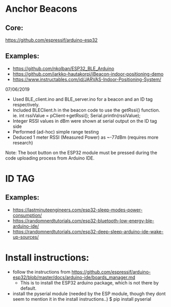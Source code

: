 # Anchor Beacons

## Core:
https://github.com/espressif/arduino-esp32

## Examples:
- https://github.com/nkolban/ESP32_BLE_Arduino
- https://github.com/jarkko-hautakorpi/iBeacon-indoor-positioning-demo
- https://www.instructables.com/id/JARVAS-Indoor-Positioning-System/

07/06/2019

- Used BLE_client.ino and BLE_server.ino for a beacon and an ID tag respectively.
- Included BLEClient.h in the beacon code to use the getRssi() function. ie. int rssiValue = pClient->getRssi(); Serial.println(rssiValue);
- Integer RSSI values in dBm were shown at serial output on the ID tag side
- Performed (ad-hoc) simple range testing
- Deduced 1 meter RSSI (Measured Power) as ~-77dBm (requires more research)

Note: The boot button on the ESP32 module must be pressed during the code uploading process from Arduino IDE.

# ID TAG

## Examples:
- https://lastminuteengineers.com/esp32-sleep-modes-power-consumption/
- https://randomnerdtutorials.com/esp32-bluetooth-low-energy-ble-arduino-ide/
- https://randomnerdtutorials.com/esp32-deep-sleep-arduino-ide-wake-up-sources/




# Install instructions:
- follow the instructions from https://github.com/espressif/arduino-esp32/blob/master/docs/arduino-ide/boards_manager.md
	- This is to install the ESP32 arduino package, which is not there by default.
- install the pyserial module (needed by the ESP module, though they dont seem to mention it in the install instructions..)
	$ pip install pyserial
